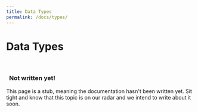 ```yaml
---
title: Data Types
permalink: /docs/types/
---
```


# Data Types

<br>
<div class="panel panel-info">
  <div class="panel-heading">
    <h3 class="panel-title">
      <i class="fa fa-pencil" aria-hidden="true"></i>&nbsp;
      Not written yet!
    </h3>
  </div>
  <div class="panel-body">
    This page is a stub, meaning the documentation hasn't been written yet. Sit tight and know that this topic is on our radar and we intend to write about it soon.
  </div>
</div>
